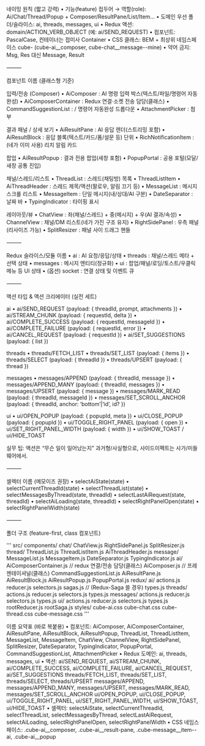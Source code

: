 네이밍 원칙 (짧고 강력)
	•	기능(feature) 접두어 → 역할(role): Ai/Chat/Thread/Popup + Composer/ResultPane/List/Item…
	•	도메인 우선 폴더/슬라이스: ai, threads, messages, ui
	•	Redux 액션: domain/ACTION_VERB_OBJECT (예: ai/SEND_REQUEST)
	•	컴포넌트: PascalCase, 컨테이너는 접미사 Container
	•	CSS 클래스: BEM + 최상위 네임스페이스 cube- (cube-ai__composer, cube-chat__message--mine)
	•	약어 금지: Msg, Res 대신 Message, Result

⸻

컴포넌트 이름 (클래스형 기준)

입력/전송 (Composer)
	•	AiComposer : AI 명령 입력 박스(텍스트/파일/명령어 자동완성)
	•	AiComposerContainer : Redux 연결·소켓 전송 담당(클래스)
	•	CommandSuggestionList : / 명령어 자동완성 드롭다운
	•	AttachmentPicker : 첨부

결과 패널 / 상세 보기
	•	AiResultPane : AI 응답 렌더(스트리밍 포함)
	•	AiResultBlock : 응답 블록(텍스트/카드/폼/설문 등) 단위
	•	RichNotificationItem : (네가 이미 사용) 리치 알림 카드

팝업
	•	AiResultPopup : 결과 전용 팝업(새창 포함)
	•	PopupPortal : 공용 포털(모달/새창 공통 진입)

채널/스레드/리스트
	•	ThreadList : 스레드(채팅방) 목록
	•	ThreadListItem
	•	AiThreadHeader : 스레드 제목/액션(팔로우, 알림 끄기 등)
	•	MessageList : 메시지 스크롤 리스트
	•	MessageItem : 단일 메시지(내/상대/AI 구분)
	•	DateSeparator : 날짜 바
	•	TypingIndicator : 타이핑 표시

레이아웃/뷰
	•	ChatView : 좌(채널/스레드) + 중(메시지) + 우(AI 결과/속성)
	•	ChannelView : 채널/DM 리스트(네가 가진 구조 유지)
	•	RightSidePanel : 우측 패널(리사이즈 가능)
	•	SplitResizer : 패널 사이 드래그 핸들

⸻

Redux 슬라이스/모듈 이름
	•	ai : AI 요청/응답/상태
	•	threads : 채널/스레드 메타 + 선택 상태
	•	messages : 메시지 엔티티(정규화)
	•	ui : 팝업/패널/로딩/토스트/우클릭 메뉴 등 UI 상태
	•	(옵션) socket : 연결 상태 및 이벤트 큐

⸻

액션 타입 & 액션 크리에이터 (실전 세트)

ai
	•	ai/SEND_REQUEST (payload: { threadId, prompt, attachments })
	•	ai/STREAM_CHUNK (payload: { requestId, delta })
	•	ai/COMPLETE_SUCCESS (payload: { requestId, messageId })
	•	ai/COMPLETE_FAILURE (payload: { requestId, error })
	•	ai/CANCEL_REQUEST (payload: { requestId })
	•	ai/SET_SUGGESTIONS (payload: { list })

threads
	•	threads/FETCH_LIST
	•	threads/SET_LIST (payload: { items })
	•	threads/SELECT (payload: { threadId })
	•	threads/UPSERT (payload: { thread })

messages
	•	messages/APPEND (payload: { threadId, message })
	•	messages/APPEND_MANY (payload: { threadId, messages })
	•	messages/UPSERT (payload: { message })
	•	messages/MARK_READ (payload: { threadId, messageId })
	•	messages/SET_SCROLL_ANCHOR (payload: { threadId, anchor: ‘bottom’|‘id’, id? })

ui
	•	ui/OPEN_POPUP (payload: { popupId, meta })
	•	ui/CLOSE_POPUP (payload: { popupId })
	•	ui/TOGGLE_RIGHT_PANEL (payload: { open })
	•	ui/SET_RIGHT_PANEL_WIDTH (payload: { width })
	•	ui/SHOW_TOAST / ui/HIDE_TOAST

실무 팁: 액션은 “무슨 일이 일어났는지” 과거형/사실형으로, 사이드이펙트는 사가/미들웨어에서.

⸻

셀렉터 이름 (메모이즈 권장)
	•	selectAiState(state)
	•	selectCurrentThreadId(state)
	•	selectThreadList(state)
	•	selectMessagesByThread(state, threadId)
	•	selectLastAiRequest(state, threadId)
	•	selectAiLoading(state, threadId)
	•	selectRightPanelOpen(state)
	•	selectRightPanelWidth(state)

⸻

폴더 구조 (feature-first, class 컴포넌트)

'''
src/
  components/
    chat/
      ChatView.js
      RightSidePanel.js
      SplitResizer.js
    thread/
      ThreadList.js
      ThreadListItem.js
      AiThreadHeader.js
    message/
      MessageList.js
      MessageItem.js
      DateSeparator.js
      TypingIndicator.js
    ai/
      AiComposerContainer.js   // redux 연결/전송 담당(클래스)
      AiComposer.js            // 프레젠테이셔널(클래스)
      CommandSuggestionList.js
      AiResultPane.js
      AiResultBlock.js
      AiResultPopup.js
      PopupPortal.js
  redux/
    ai/
      actions.js
      reducer.js
      selectors.js
      sagas.js                 // (Redux-Saga 쓸 경우)
      types.js
    threads/
      actions.js
      reducer.js
      selectors.js
      types.js
    messages/
      actions.js
      reducer.js
      selectors.js
      types.js
    ui/
      actions.js
      reducer.js
      selectors.js
      types.js
    rootReducer.js
    rootSaga.js
  styles/
    cube-ai.css
    cube-chat.css
    cube-thread.css
    cube-message.css
'''


이름 요약표 (바로 복붙용)
	•	컴포넌트:
AiComposer, AiComposerContainer, AiResultPane, AiResultBlock,
AiResultPopup, ThreadList, ThreadListItem, MessageList, MessageItem,
ChatView, ChannelView, RightSidePanel, SplitResizer, DateSeparator, TypingIndicator, PopupPortal, CommandSuggestionList, AttachmentPicker
	•	Redux 도메인: ai, threads, messages, ui
	•	액션:
ai/SEND_REQUEST, ai/STREAM_CHUNK, ai/COMPLETE_SUCCESS, ai/COMPLETE_FAILURE, ai/CANCEL_REQUEST, ai/SET_SUGGESTIONS
threads/FETCH_LIST, threads/SET_LIST, threads/SELECT, threads/UPSERT
messages/APPEND, messages/APPEND_MANY, messages/UPSERT, messages/MARK_READ, messages/SET_SCROLL_ANCHOR
ui/OPEN_POPUP, ui/CLOSE_POPUP, ui/TOGGLE_RIGHT_PANEL, ui/SET_RIGHT_PANEL_WIDTH, ui/SHOW_TOAST, ui/HIDE_TOAST
	•	셀렉터:
selectAiState, selectCurrentThreadId, selectThreadList, selectMessagesByThread, selectLastAiRequest, selectAiLoading, selectRightPanelOpen, selectRightPanelWidth
	•	CSS 네임스페이스:
.cube-ai__composer, .cube-ai__result-pane, .cube-message__item--ai, .cube-ai__popup


